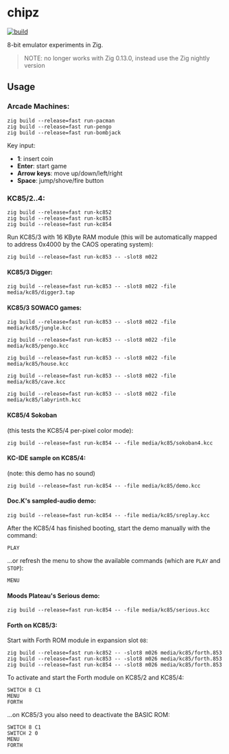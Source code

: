 # chipz

[![build](https://github.com/floooh/chipz/actions/workflows/main.yml/badge.svg)](https://github.com/floooh/chipz/actions/workflows/main.yml)

8-bit emulator experiments in Zig.

> NOTE: no longer works with Zig 0.13.0, instead use the Zig nightly version

## Usage

### Arcade Machines:

```
zig build --release=fast run-pacman
zig build --release=fast run-pengo
zig build --release=fast run-bombjack
```

Key input:

- **1**: insert coin
- **Enter**: start game
- **Arrow keys**: move up/down/left/right
- **Space**: jump/shove/fire button

### KC85/2..4:

```
zig build --release=fast run-kc852
zig build --release=fast run-kc853
zig build --release=fast run-kc854
```

Run KC85/3 with 16 KByte RAM module (this will be automatically mapped to address
0x4000 by the CAOS operating system):

```
zig build --release=fast run-kc853 -- -slot8 m022
```

#### KC85/3 Digger:
```
zig build --release=fast run-kc853 -- -slot8 m022 -file media/kc85/digger3.tap
```
#### KC85/3 SOWACO games:
```
zig build --release=fast run-kc853 -- -slot8 m022 -file media/kc85/jungle.kcc
```
```
zig build --release=fast run-kc853 -- -slot8 m022 -file media/kc85/pengo.kcc
```
```
zig build --release=fast run-kc853 -- -slot8 m022 -file media/kc85/house.kcc
```
```
zig build --release=fast run-kc853 -- -slot8 m022 -file media/kc85/cave.kcc
```
```
zig build --release=fast run-kc853 -- -slot8 m022 -file media/kc85/labyrinth.kcc
```

#### KC85/4 Sokoban
(this tests the KC85/4 per-pixel color mode):
```
zig build --release=fast run-kc854 -- -file media/kc85/sokoban4.kcc
```

#### KC-IDE sample on KC85/4:
(note: this demo has no sound)
```
zig build --release=fast run-kc854 -- -file media/kc85/demo.kcc
```

#### Doc.K's sampled-audio demo:
```
zig build --release=fast run-kc854 -- -file media/kc85/sreplay.kcc
```
After the KC85/4 has finished booting, start the demo manually with the command:
```
PLAY
```
...or refresh the menu to show the available commands (which are `PLAY` and `STOP`):
```
MENU
```

#### Moods Plateau's Serious demo:
```
zig build --release=fast run-kc854 -- -file media/kc85/serious.kcc
```

#### Forth on KC85/3:

Start with Forth ROM module in expansion slot `08`:

```
zig build --release=fast run-kc852 -- -slot8 m026 media/kc85/forth.853
zig build --release=fast run-kc853 -- -slot8 m026 media/kc85/forth.853
zig build --release=fast run-kc854 -- -slot8 m026 media/kc85/forth.853
```

To activate and start the Forth module on KC85/2 and KC85/4:

```
SWITCH 8 C1
MENU
FORTH
```

...on KC85/3 you also need to deactivate the BASIC ROM:

```
SWITCH 8 C1
SWITCH 2 0
MENU
FORTH
```

